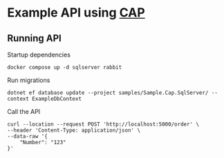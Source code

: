 # Example API using [CAP](https://cap.dotnetcore.xyz/)

## Running API

Startup dependencies

```shell
docker compose up -d sqlserver rabbit
```

Run migrations

```shell
dotnet ef database update --project samples/Sample.Cap.SqlServer/ --context ExampleDbContext
```

Call the API

```
curl --location --request POST 'http://localhost:5000/order' \
--header 'Content-Type: application/json' \
--data-raw '{
    "Number": "123"
}'
```